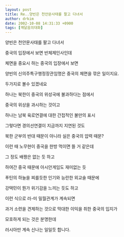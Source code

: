 ```yaml
---
layout: post
title: Re..양빈은 천안문사태를 팔고 다녀서
author: drkim
date: 2002-10-08 14:31:33 +0900
tags: [깨달음의대화]
---
```

양빈은 천안문사태를 팔고 다녀서
  
중국의 입장에서 보면 반체제인사인데
  

  
체면을 중요시 하는 중국의 입장에서 보면
  
양빈의 신의주특구행정장관임명은 중국의 체면을 깎은 일이지요.
  

  
두가지로 볼수 있겠네요
  

  
하나는 북한이 중국의 위성국에 불과하다는 점에서
  
중국의 위상을 과시하는 것이고
  

  
하나는 남북 육로연결에 대한 간접적인 불만의 표시
  

  
그렇다면 경의선연결이 지금까지 지연된 것도
  
북한 군부의 반대 때문이 아니라 실은 중국의 압력 때문?
  

  
이런 때 노무현이 중국을 한방 먹이면 뜰 거 같은데
  
그 정도 배짱은 없는 듯 하고
  

  
하여간 중국 때문에 아시안게임도 재미없는 듯
  

  
푸틴의 하늘을 찌를듯한 인기와 능란한 외교술 때문에
  
강택민이 뭔가 위기감을 느끼는 듯도 하고
  

  
이런 식으로 러-미 밀월관계가 계속되면
  
과거 소련을 견제하는 것으로 막대한 이익을 취한 중국의 입지가
  
모호하게 되는 것은 분명한데
  

  
러시아만 계속 신나는 일일듯 합니다.